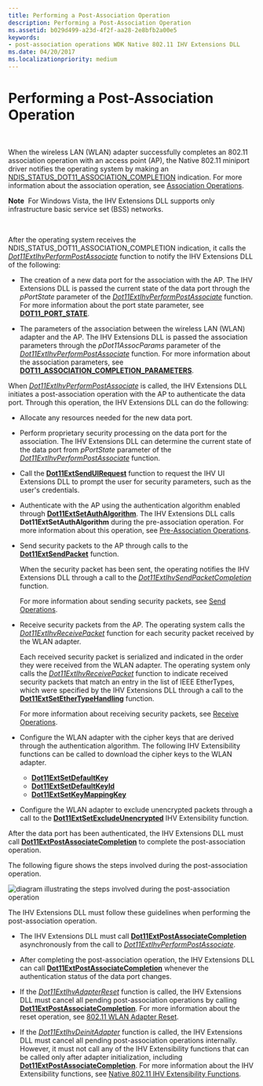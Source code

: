 ```yaml
---
title: Performing a Post-Association Operation
description: Performing a Post-Association Operation
ms.assetid: b029d499-a23d-4f2f-aa28-2e8bfb2a00e5
keywords:
- post-association operations WDK Native 802.11 IHV Extensions DLL
ms.date: 04/20/2017
ms.localizationpriority: medium
---
```


# Performing a Post-Association Operation




 

When the wireless LAN (WLAN) adapter successfully completes an 802.11 association operation with an access point (AP), the Native 802.11 miniport driver notifies the operating system by making an [NDIS\_STATUS\_DOT11\_ASSOCIATION\_COMPLETION](https://docs.microsoft.com/windows-hardware/drivers/network/ndis-status-dot11-association-completion) indication. For more information about the association operation, see [Association Operations](association-operations.md).

**Note**  For Windows Vista, the IHV Extensions DLL supports only infrastructure basic service set (BSS) networks.

 

After the operating system receives the NDIS\_STATUS\_DOT11\_ASSOCIATION\_COMPLETION indication, it calls the [*Dot11ExtIhvPerformPostAssociate*](https://docs.microsoft.com/windows-hardware/drivers/ddi/wlanihv/nc-wlanihv-dot11extihv_perform_post_associate) function to notify the IHV Extensions DLL of the following:

-   The creation of a new data port for the association with the AP. The IHV Extensions DLL is passed the current state of the data port through the *pPortState* parameter of the [*Dot11ExtIhvPerformPostAssociate*](https://docs.microsoft.com/windows-hardware/drivers/ddi/wlanihv/nc-wlanihv-dot11extihv_perform_post_associate) function. For more information about the port state parameter, see [**DOT11\_PORT\_STATE**](https://docs.microsoft.com/windows-hardware/drivers/ddi/wlclient/ns-wlclient-_dot11_port_state).

-   The parameters of the association between the wireless LAN (WLAN) adapter and the AP. The IHV Extensions DLL is passed the association parameters through the *pDot11AssocParams* parameter of the [*Dot11ExtIhvPerformPostAssociate*](https://docs.microsoft.com/windows-hardware/drivers/ddi/wlanihv/nc-wlanihv-dot11extihv_perform_post_associate) function. For more information about the association parameters, see [**DOT11\_ASSOCIATION\_COMPLETION\_PARAMETERS**](https://docs.microsoft.com/windows-hardware/drivers/ddi/windot11/ns-windot11-dot11_association_completion_parameters).

When [*Dot11ExtIhvPerformPostAssociate*](https://docs.microsoft.com/windows-hardware/drivers/ddi/wlanihv/nc-wlanihv-dot11extihv_perform_post_associate) is called, the IHV Extensions DLL initiates a post-association operation with the AP to authenticate the data port. Through this operation, the IHV Extensions DLL can do the following:

-   Allocate any resources needed for the new data port.

-   Perform proprietary security processing on the data port for the association. The IHV Extensions DLL can determine the current state of the data port from *pPortState* parameter of the [*Dot11ExtIhvPerformPostAssociate*](https://docs.microsoft.com/windows-hardware/drivers/ddi/wlanihv/nc-wlanihv-dot11extihv_perform_post_associate) function.

-   Call the [**Dot11ExtSendUIRequest**](https://docs.microsoft.com/windows-hardware/drivers/ddi/wlanihv/nc-wlanihv-dot11ext_send_ui_request) function to request the IHV UI Extensions DLL to prompt the user for security parameters, such as the user's credentials.

-   Authenticate with the AP using the authentication algorithm enabled through [**Dot11ExtSetAuthAlgorithm**](https://docs.microsoft.com/windows-hardware/drivers/ddi/wlanihv/nc-wlanihv-dot11ext_set_auth_algorithm). The IHV Extensions DLL calls **Dot11ExtSetAuthAlgorithm** during the pre-association operation. For more information about this operation, see [Pre-Association Operations](pre-association-operations.md).

-   Send security packets to the AP through calls to the [**Dot11ExtSendPacket**](https://docs.microsoft.com/windows-hardware/drivers/ddi/wlanihv/nc-wlanihv-dot11ext_send_packet) function.

    When the security packet has been sent, the operating notifies the IHV Extensions DLL through a call to the [*Dot11ExtIhvSendPacketCompletion*](https://docs.microsoft.com/windows-hardware/drivers/ddi/wlanihv/nc-wlanihv-dot11extihv_send_packet_completion) function.

    For more information about sending security packets, see [Send Operations](send-operations.md).

-   Receive security packets from the AP. The operating system calls the [*Dot11ExtIhvReceivePacket*](https://docs.microsoft.com/windows-hardware/drivers/ddi/wlanihv/nc-wlanihv-dot11extihv_receive_packet) function for each security packet received by the WLAN adapter.

    Each received security packet is serialized and indicated in the order they were received from the WLAN adapter. The operating system only calls the [*Dot11ExtIhvReceivePacket*](https://docs.microsoft.com/windows-hardware/drivers/ddi/wlanihv/nc-wlanihv-dot11extihv_receive_packet) function to indicate received security packets that match an entry in the list of IEEE EtherTypes, which were specified by the IHV Extensions DLL through a call to the [**Dot11ExtSetEtherTypeHandling**](https://docs.microsoft.com/windows-hardware/drivers/ddi/wlanihv/nc-wlanihv-dot11ext_set_ethertype_handling) function.

    For more information about receiving security packets, see [Receive Operations](receive-operations.md).

-   Configure the WLAN adapter with the cipher keys that are derived through the authentication algorithm. The following IHV Extensibility functions can be called to download the cipher keys to the WLAN adapter.
    -   [**Dot11ExtSetDefaultKey**](https://docs.microsoft.com/windows-hardware/drivers/ddi/wlanihv/nc-wlanihv-dot11ext_set_default_key)
    -   [**Dot11ExtSetDefaultKeyId**](https://docs.microsoft.com/windows-hardware/drivers/ddi/wlanihv/nc-wlanihv-dot11ext_set_default_key_id)
    -   [**Dot11ExtSetKeyMappingKey**](https://docs.microsoft.com/windows-hardware/drivers/ddi/wlanihv/nc-wlanihv-dot11ext_set_key_mapping_key)
-   Configure the WLAN adapter to exclude unencrypted packets through a call to the [**Dot11ExtSetExcludeUnencrypted**](https://docs.microsoft.com/windows-hardware/drivers/ddi/wlanihv/nc-wlanihv-dot11ext_set_exclude_unencrypted) IHV Extensibility function.

After the data port has been authenticated, the IHV Extensions DLL must call [**Dot11ExtPostAssociateCompletion**](https://docs.microsoft.com/windows-hardware/drivers/ddi/wlanihv/nc-wlanihv-dot11ext_post_associate_completion) to complete the post-association operation.

The following figure shows the steps involved during the post-association operation.

![diagram illustrating the steps involved during the post-association operation](images/ihv-ext-postassoc.png)

The IHV Extensions DLL must follow these guidelines when performing the post-association operation.

-   The IHV Extensions DLL must call [**Dot11ExtPostAssociateCompletion**](https://docs.microsoft.com/windows-hardware/drivers/ddi/wlanihv/nc-wlanihv-dot11ext_post_associate_completion) asynchronously from the call to [*Dot11ExtIhvPerformPostAssociate*](https://docs.microsoft.com/windows-hardware/drivers/ddi/wlanihv/nc-wlanihv-dot11extihv_perform_post_associate).

-   After completing the post-association operation, the IHV Extensions DLL can call [**Dot11ExtPostAssociateCompletion**](https://docs.microsoft.com/windows-hardware/drivers/ddi/wlanihv/nc-wlanihv-dot11ext_post_associate_completion) whenever the authentication status of the data port changes.

-   If the [*Dot11ExtIhvAdapterReset*](https://docs.microsoft.com/windows-hardware/drivers/ddi/wlanihv/nc-wlanihv-dot11extihv_adapter_reset) function is called, the IHV Extensions DLL must cancel all pending post-association operations by calling [**Dot11ExtPostAssociateCompletion**](https://docs.microsoft.com/windows-hardware/drivers/ddi/wlanihv/nc-wlanihv-dot11ext_post_associate_completion). For more information about the reset operation, see [802.11 WLAN Adapter Reset](802-11-wlan-adapter-reset.md).

-   If the [*Dot11ExtIhvDeinitAdapter*](https://docs.microsoft.com/windows-hardware/drivers/ddi/wlanihv/nc-wlanihv-dot11extihv_deinit_adapter) function is called, the IHV Extensions DLL must cancel all pending post-association operations internally. However, it must not call any of the IHV Extensibility functions that can be called only after adapter initialization, including [**Dot11ExtPostAssociateCompletion**](https://docs.microsoft.com/windows-hardware/drivers/ddi/wlanihv/nc-wlanihv-dot11ext_post_associate_completion). For more information about the IHV Extensibility functions, see [Native 802.11 IHV Extensibility Functions](https://docs.microsoft.com/windows-hardware/drivers/network/native-802-11-ihv-extensibility-functions).

 

 






